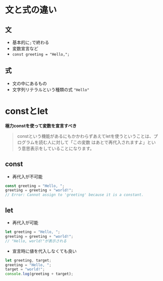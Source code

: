 # 文と式の違い
## 文
- 基本的に`;`で終わる
- 変数宣言など
- `const greeting = "Hello,";`

## 式
- 文の中にあるもの
- 文字列リテラルという種類の式 `"Hello"`

# constとlet
**極力constを使って変数を宣言すべき**
> constという機能があるにもかかわらずあえてletを使うということは、プログラムを読む人に対して「この変数
> はあとで再代入されますよ」という意思表示をしていることになります。
## const
- 再代入が不可能
```ts
const greeting = "Hello, ";
greeting = greeting + "world!";
// Error: Cannot assign to 'greeting' because it is a constant.
```

## let
- 再代入が可能
```ts
let greeting = "Hello, ";
greeting = greeting + "world!";
// "Hello, world!"が表示される
```
- 宣言時に値を代入しなくても良い
```ts
let greeting, target;
greeting = "Hello, ";
target = "world!";
console.log(greeting + target);
```